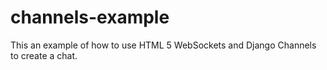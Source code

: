 # channels-example
This an example of how to use HTML 5 WebSockets and Django Channels to create a chat.
